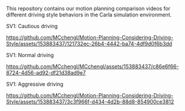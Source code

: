 This repository contains our motion planning comparison videos for different driving style behaviors in the Carla simulation environment.

SV1: Cautious driving



https://github.com/MCchengl/Motion-Planning-Considering-Driving-Style/assets/153883437/121732ec-26b4-4442-ba74-4df9d0f6b3dd


SV1: Normal driving

https://github.com/MCchengl/MCchengl/assets/153883437/c86e6f66-8724-4d56-ad92-df21d38ad9e7


SV1: Aggressive driving

https://github.com/MCchengl/Motion-Planning-Considering-Driving-Style/assets/153883437/3c3f966f-d434-4d2b-88d8-854900ce3812


